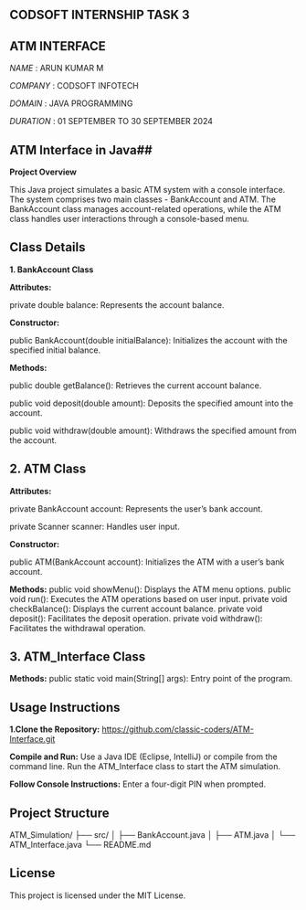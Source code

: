 
## CODSOFT INTERNSHIP TASK 3
## ATM INTERFACE

*NAME*    :    ARUN KUMAR M

*COMPANY*  :  CODSOFT INFOTECH

*DOMAIN*  :  JAVA PROGRAMMING

*DURATION*  :  01 SEPTEMBER TO 30 SEPTEMBER 2024


## ATM Interface in Java##
**Project Overview** 

This Java project simulates a basic ATM system with a console interface. The system comprises two main classes - BankAccount and ATM. The BankAccount class manages account-related operations, while the ATM class handles user interactions through a console-based menu.

## Class Details

**1. BankAccount Class**

**Attributes:**

private double balance: Represents the account balance.

**Constructor:**

public BankAccount(double initialBalance): Initializes the account with the specified initial balance.

**Methods:**

public double getBalance(): Retrieves the current account balance.

public void deposit(double amount): Deposits the specified amount into the account.

public void withdraw(double amount): Withdraws the specified amount from the account.

## 2. ATM Class
**Attributes:**

private BankAccount account: Represents the user’s bank account.

private Scanner scanner: Handles user input.

**Constructor:**

public ATM(BankAccount account): Initializes the ATM with a user’s bank account.

**Methods:**
public void showMenu(): Displays the ATM menu options.
public void run(): Executes the ATM operations based on user input.
private void checkBalance(): Displays the current account balance.
private void deposit(): Facilitates the deposit operation.
private void withdraw(): Facilitates the withdrawal operation.

## 3. ATM_Interface Class
**Methods:**
public static void main(String[] args): Entry point of the program.

## Usage Instructions
**1.Clone the Repository:**
https://github.com/classic-coders/ATM-Interface.git

**Compile and Run:** Use a Java IDE (Eclipse, IntelliJ) or compile from the command line. Run the ATM_Interface class to start the ATM simulation.

**Follow Console Instructions:** Enter a four-digit PIN when prompted.

## Project Structure

ATM_Simulation/
├── src/
│   ├── BankAccount.java
│   ├── ATM.java
│   └── ATM_Interface.java
└── README.md

## License
This project is licensed under the MIT License.


